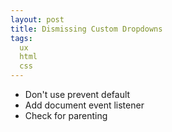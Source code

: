 ```yaml
---
layout: post
title: Dismissing Custom Dropdowns
tags:
  ux
  html
  css
---
```


* Don't use prevent default
* Add document event listener
* Check for parenting